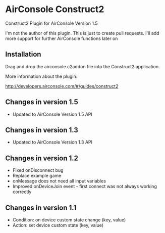 # AirConsole Construct2
Construct2 Plugin for AirConsole Version 1.5

I'm not the author of this plugin. This is just to create pull requests. I'll add more support for further AirConsole functions later on

## Installation
Drag and drop the airconsole.c2addon file into the Construct2 application.

More information about the plugin:

http://developers.airconsole.com/#/guides/construct2

## Changes in version 1.5
* Updated to AirConsole Version 1.5 API

## Changes in version 1.3
* Updated to AirConsole Version 1.3 API

## Changes in version 1.2
* Fixed onDisconnect bug
* Replace example game
* onMessage does not need all input variables
* Improved onDeviceJoin event - first connect was not always working correctly

## Changes in version 1.1
* Condition: on device custom state change (key, value)
* Action: set device custom state (key, value)

